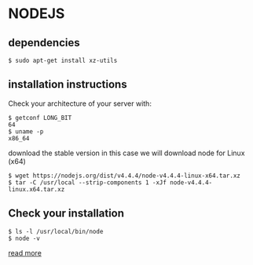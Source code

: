 # NODEJS

## dependencies

```
$ sudo apt-get install xz-utils
```
## installation instructions

Check your  architecture of your server with:
```
$ getconf LONG_BIT
64
$ uname -p
x86_64
```

download the stable version in this case we will download node for Linux (x64)
```
$ wget https://nodejs.org/dist/v4.4.4/node-v4.4.4-linux-x64.tar.xz
$ tar -C /usr/local --strip-components 1 -xJf node-v4.4.4-linux.x64.tar.xz
```

## Check your installation

```
$ ls -l /usr/local/bin/node
$ node -v
```

[read more](http://www.hostingadvice.com/how-to/install-nodejs-ubuntu-14-04/)
